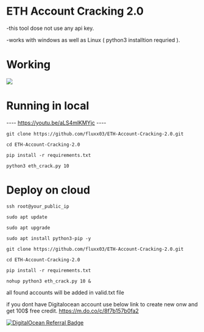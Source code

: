 # ETH Account Cracking 2.0
-this tool dose not use any api key.

-works with windows as well as Linux ( python3 installtion requried ).

# Working
![](https://iili.io/XfE9aa.gif)

# Running in local

---- https://youtu.be/aLS4mlKMYjc ----

`git clone https://github.com/fluxx03/ETH-Account-Cracking-2.0.git`

`cd ETH-Account-Cracking-2.0`

`pip install -r requirements.txt`

`python3 eth_crack.py 10`

# Deploy on cloud




`ssh root@your_public_ip`

`sudo apt update`

`sudo apt upgrade`

`sudo apt install python3-pip -y`

`git clone https://github.com/fluxx03/ETH-Account-Cracking-2.0.git`

`cd ETH-Account-Cracking-2.0`

`pip install -r requirements.txt`

`nohup python3 eth_crack.py 10 &`


all found accounts will be added in valid.txt file




if you dont have Digitalocean account use below link to create new onw and get 100$ free credit.
https://m.do.co/c/8f7b157b0fa2

<a href="https://www.digitalocean.com/?refcode=8f7b157b0fa2&utm_campaign=Referral_Invite&utm_medium=Referral_Program&utm_source=badge"><img src="https://web-platforms.sfo2.cdn.digitaloceanspaces.com/WWW/Badge%201.svg" alt="DigitalOcean Referral Badge" /></a>
